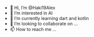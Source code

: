 - 👋 Hi, I’m @Haki19Alex
- 👀 I’m interested in AI
- 🌱 I’m currently learning dart and kotlin
- 💞️ I’m looking to collaborate on ...
- 📫 How to reach me ...

<!---
Haki19Alex/Haki19Alex is a ✨ special ✨ repository because its `README.md` (this file) appears on your GitHub profile.
You can click the Preview link to take a look at your changes.
--->
